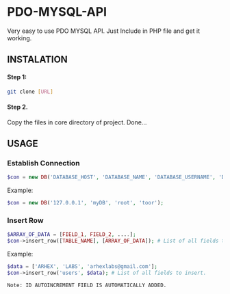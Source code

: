 # PDO-MYSQL-API
Very easy to use PDO MYSQL API. Just Include in PHP file and get it working.

## INSTALATION 
#### Step 1:
```bash
git clone [URL]
```
#### Step 2.
Copy the files in core directory of project.
Done...

## USAGE
### Establish Connection
```php
$con = new DB('DATABASE_HOST', 'DATABASE_NAME', 'DATABASE_USERNAME', 'DATABASE_PASSWORD');
```
Example:
```php
$con = new DB('127.0.0.1', 'myDB', 'root', 'toor');
```
### Insert Row
```php
$ARRAY_OF_DATA = [FIELD_1, FIELD_2, ....];
$con->insert_row([TABLE_NAME], [ARRAY_OF_DATA]); # List of all fields to insert.
```
Example:
```php
$data = ['ARHEX', 'LABS', 'arhexlabs@gmail.com'];
$con->insert_row('users', $data); # List of all fields to insert.
```
``Note: ID AUTOINCREMENT FIELD IS AUTOMATICALLY ADDED.``
